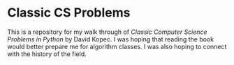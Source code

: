 # Classic CS Problems

This is a repository for my walk through of *Classic Computer Science Problems in Python* by David Kopec. I was hoping that reading the book would better prepare me for algorithm classes. I was also hoping to connect with the history of the field.